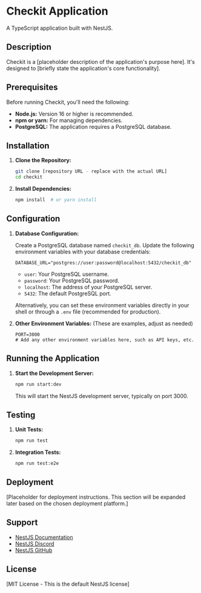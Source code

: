# Checkit Application

A TypeScript application built with NestJS.

## Description

Checkit is a [placeholder description of the application's purpose here].  It's designed to [briefly state the application's core functionality].

## Prerequisites

Before running Checkit, you'll need the following:

*   **Node.js:** Version 16 or higher is recommended.
*   **npm or yarn:**  For managing dependencies.
*   **PostgreSQL:**  The application requires a PostgreSQL database.

## Installation

1.  **Clone the Repository:**
    ```bash
    git clone [repository URL - replace with the actual URL]
    cd checkit
    ```

2.  **Install Dependencies:**
    ```bash
    npm install  # or yarn install
    ```

## Configuration

1.  **Database Configuration:**

    Create a PostgreSQL database named `checkit_db`.  Update the following environment variables with your database credentials:

    ```
    DATABASE_URL="postgres://user:password@localhost:5432/checkit_db"
    ```

    *   `user`: Your PostgreSQL username.
    *   `password`: Your PostgreSQL password.
    *   `localhost`:  The address of your PostgreSQL server.
    *   `5432`: The default PostgreSQL port.

    Alternatively, you can set these environment variables directly in your shell or through a `.env` file (recommended for production).

2.  **Other Environment Variables:** (These are examples, adjust as needed)

    ```
    PORT=3000
    # Add any other environment variables here, such as API keys, etc.
    ```

## Running the Application

1.  **Start the Development Server:**
    ```bash
    npm run start:dev
    ```

    This will start the NestJS development server, typically on port 3000.

## Testing

1.  **Unit Tests:**
    ```bash
    npm run test
    ```

2.  **Integration Tests:**
    ```bash
    npm run test:e2e
    ```

## Deployment

[Placeholder for deployment instructions.  This section will be expanded later based on the chosen deployment platform.]

## Support

*   [NestJS Documentation](https://docs.nestjs.com/)
*   [NestJS Discord](https://discord.gg/G7Qnnhy)
*   [NestJS GitHub](https://github.com/nestjs/nest)

## License

[MIT License -  This is the default NestJS license]